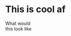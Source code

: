 # This is cool af
<style>
  div{
  width:100px;
  height:100px;
  background-color:"red";
  }
</style>

<div>What would this look like</div>


<!--  ```javascript
  function whatTheHell = () =>{
    return "what the Hell"
    }
 ``` -->
